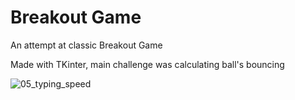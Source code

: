 # Breakout Game

An attempt at classic Breakout Game

Made with TKinter, main challenge was calculating ball's bouncing

![05_typing_speed](https://i.imgur.com/VAEXAmO.jpg)
